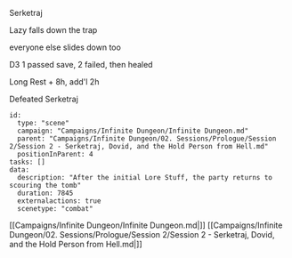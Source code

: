
Serketraj

Lazy falls down the trap

everyone else slides down too

D3 1 passed save, 2 failed, then healed

Long Rest + 8h, add'l 2h

Defeated Serketraj

```RpgManager4
id: 
  type: "scene"
  campaign: "Campaigns/Infinite Dungeon/Infinite Dungeon.md"
  parent: "Campaigns/Infinite Dungeon/02. Sessions/Prologue/Session 2/Session 2 - Serketraj, Dovid, and the Hold Person from Hell.md"
  positionInParent: 4
tasks: []
data: 
  description: "After the initial Lore Stuff, the party returns to scouring the tomb"
  duration: 7845
  externalactions: true
  scenetype: "combat"
```

[[Campaigns/Infinite Dungeon/Infinite Dungeon.md|]]
[[Campaigns/Infinite Dungeon/02. Sessions/Prologue/Session 2/Session 2 - Serketraj, Dovid, and the Hold Person from Hell.md|]]